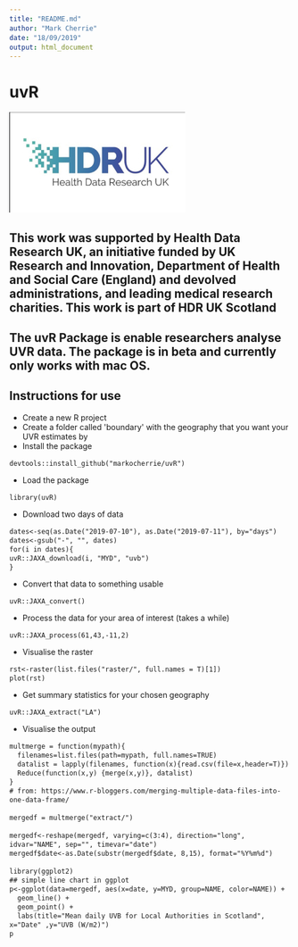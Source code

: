 ```yaml
---
title: "README.md"
author: "Mark Cherrie"
date: "18/09/2019"
output: html_document
---
```


# uvR
 
![](logo/hdruk.jpg)

## This work was supported by Health Data Research UK, an initiative funded by UK Research and Innovation, Department of Health and Social Care (England) and devolved administrations, and leading medical research charities. This work is part of HDR UK Scotland

## The uvR Package is enable researchers analyse UVR data. The package is in beta and currently only works with mac OS.

## Instructions for use

* Create a new R project 
* Create a folder called 'boundary' with the geography that you want your UVR estimates by
* Install the package

```{r install, include=F}
devtools::install_github("markocherrie/uvR")
```

* Load the package
```{r load, include=F}
library(uvR)
```

* Download two days of data
```{r download, include=F}
dates<-seq(as.Date("2019-07-10"), as.Date("2019-07-11"), by="days")
dates<-gsub("-", "", dates)
for(i in dates){
uvR::JAXA_download(i, "MYD", "uvb")
}
```

* Convert that data to something usable
```{r convert, include=F}
uvR::JAXA_convert()
```

* Process the data for your area of interest (takes a while)
```{r process, include=F}
uvR::JAXA_process(61,43,-11,2)
```

* Visualise the raster
```{r rstviz, include=F}
rst<-raster(list.files("raster/", full.names = T)[1])
plot(rst)
```

* Get summary statistics for your chosen geography
```{r extract, include=F}
uvR::JAXA_extract("LA")
```

* Visualise the output

```{r summaryvisualise, include=F}
multmerge = function(mypath){
  filenames=list.files(path=mypath, full.names=TRUE)
  datalist = lapply(filenames, function(x){read.csv(file=x,header=T)})
  Reduce(function(x,y) {merge(x,y)}, datalist)
}
# from: https://www.r-bloggers.com/merging-multiple-data-files-into-one-data-frame/

mergedf = multmerge("extract/")

mergedf<-reshape(mergedf, varying=c(3:4), direction="long", idvar="NAME", sep="", timevar="date")
mergedf$date<-as.Date(substr(mergedf$date, 8,15), format="%Y%m%d")

library(ggplot2)
## simple line chart in ggplot
p<-ggplot(data=mergedf, aes(x=date, y=MYD, group=NAME, color=NAME)) +
  geom_line() +
  geom_point() +
  labs(title="Mean daily UVB for Local Authorities in Scotland", x="Date" ,y="UVB (W/m2)") 
p
```






